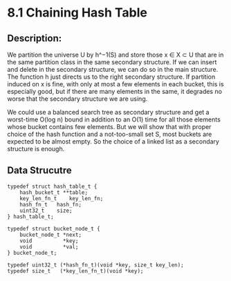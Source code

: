 # 8.1 Chaining Hash Table

## Description:
We partition the universe U by h^−1(S) and store those x ∈
X ⊂ U that are in the same partition class in the same secondary structure. If we can insert and delete in the secondary structure, we can do so in the main structure. The function h just directs us to the right secondary structure. If partition induced on x is fine, with only at most a few elements in each bucket, this is especially good, but if there are many elements in the same, it degrades no worse that the secondary structure we are using.

We could use a balanced search tree as secondary structure and get a worst-time O(log n) bound in addition to an O(1) time for all those elements whose bucket contains few elements. But we will show that with proper choice of the hash function and a not-too-small set S, most buckets are expected to be almost empty. So the choice of a linked list as a secondary structure is enough.

## Data Strucutre

```
typedef struct hash_table_t {
	hash_bucket_t **table;
	key_len_fn_t	key_len_fn;
	hash_fn_t	hash_fn;
	uint32_t 	size;
} hash_table_t;
```

```
typedef struct bucket_node_t {
	bucket_node_t *next;
	void          *key;
	void 	      *val;
} bucket_node_t;
```

```
typedef uint32_t (*hash_fn_t)(void *key, size_t key_len);
typedef size_t 	 (*key_len_fn_t)(void *key);
```
